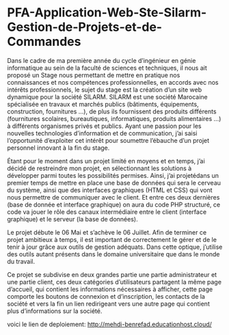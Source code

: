 # PFA-Application-Web-Ste-Silarm-Gestion-de-Projets-et-de-Commandes

Dans le cadre de ma première année du cycle d’ingénieur en génie informatique au sein de la faculté de sciences et techniques, il nous ait proposé un Stage nous permettant de 
mettre en pratique nos connaissances et nos compétences professionnelles, en accords avec nos intérêts professionnels, le sujet du stage est la création d’un site web dynamique
pour la société SILARM.
SILARM est une société Marocaine spécialisée en travaux et marchés publics (bâtiments, équipements, construction, fournitures ...), de plus ils fournissent des produits différents 
(fournitures scolaires, bureautiques, informatiques, produits alimentaires ...) à différents organismes privés et publics.
Ayant une passion pour les nouvelles technologies d’information et de communication, j’ai saisi l’opportunité d’exploiter cet intérêt pour soumettre l’ébauche d’un projet personnel
innovant à la fin du stage.


Étant pour le moment dans un projet limité en moyens et en temps, j’ai décidé de restreindre mon projet, en sélectionnant les solutions à développer parmi toutes les possibilités permises.
Ainsi, j’ai projetédans un premier temps de mettre en place une base de données qui sera le cerveau du système, ainsi que des interfaces graphiques (HTML et CSS) qui vont nous 
permettre de communiquer avec le client. Et entre ces deux dernières (base de donnée et interface graphique) on aura du code PHP structuré, ce code va jouer le rôle des canaux 
intermédiaire entre le client (interface graphique) et le serveur (la base de données). 


Le projet débute le 06 Mai et s’achève le  06 Juillet. Afin de terminer ce projet ambitieux à temps, il est important de correctement le gérer et de le tenir à jour grâce aux 
outils de gestion adéquats. Dans cette optique, j’utilise des outils autant présents dans le domaine universitaire que dans le monde du travail. 

Ce projet se subdivise en deux grandes partie une partie administrateur et une partie client, ces deux catégories d’utilisateurs partagent la même page d’accueil, qui contient 
les informations nécessaires à afficher, cette page comporte les boutons de connexion et d’inscription, les contacts de la société et vers la fin un lien redirigeant vers une 
autre page qui contient plus d’informations sur la société.


voici le lien de deploiement:
http://mehdi-benrefad.educationhost.cloud/
 
